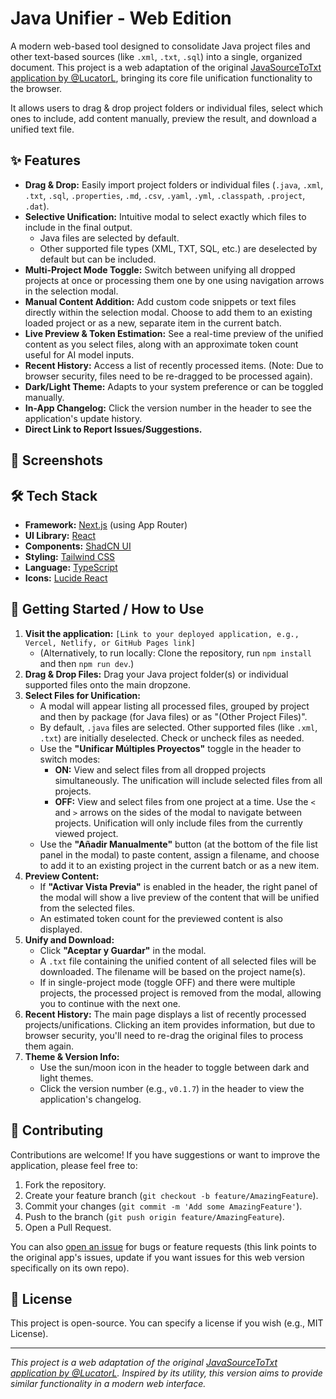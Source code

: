 
# Java Unifier - Web Edition

A modern web-based tool designed to consolidate Java project files and other text-based sources (like `.xml`, `.txt`, `.sql`) into a single, organized document. This project is a web adaptation of the original [JavaSourceToTxt application by @LucatorL](https://github.com/LucatorL/JavaSourceToTxt), bringing its core file unification functionality to the browser.

It allows users to drag & drop project folders or individual files, select which ones to include, add content manually, preview the result, and download a unified text file.

## ✨ Features

-   **Drag & Drop:** Easily import project folders or individual files (`.java`, `.xml`, `.txt`, `.sql`, `.properties`, `.md`, `.csv`, `.yaml`, `.yml`, `.classpath`, `.project`, `.dat`).
-   **Selective Unification:** Intuitive modal to select exactly which files to include in the final output.
    -   Java files are selected by default.
    -   Other supported file types (XML, TXT, SQL, etc.) are deselected by default but can be included.
-   **Multi-Project Mode Toggle:** Switch between unifying all dropped projects at once or processing them one by one using navigation arrows in the selection modal.
-   **Manual Content Addition:** Add custom code snippets or text files directly within the selection modal. Choose to add them to an existing loaded project or as a new, separate item in the current batch.
-   **Live Preview & Token Estimation:** See a real-time preview of the unified content as you select files, along with an approximate token count useful for AI model inputs.
-   **Recent History:** Access a list of recently processed items. (Note: Due to browser security, files need to be re-dragged to be processed again).
-   **Dark/Light Theme:** Adapts to your system preference or can be toggled manually.
-   **In-App Changelog:** Click the version number in the header to see the application's update history.
-   **Direct Link to Report Issues/Suggestions.**

## 📸 Screenshots

<!-- 
    **INSTRUCCIONES PARA CAPTURAS DE PANTALLA:**
    1. Toma las capturas como se describe abajo.
    2. Sube las imágenes a tu repositorio (p. ej. en una carpeta `docs/images/`).
    3. Reemplaza los comentarios de abajo con la sintaxis de Markdown: 
       `![Texto alternativo de la imagen](ruta/relativa/a/la/imagen.png)`
-->

<!-- 
    **Captura 1: Interfaz Principal**
    Muestra: La página principal con la zona de arrastrar y soltar, controles de cabecera y pie de página.
    ![Main interface of Java Unifier](path/to/your/screenshot-main-interface.png) 
-->

<!-- 
    **Captura 2: Modal de Selección de Archivos (Modo Múltiples Proyectos)**
    Muestra: Modal con "Unificar Múltiples Proyectos" activado, archivos de varios proyectos, vista previa.
    ![File selection modal in multi-project mode](path/to/your/screenshot-modal-multi-project.png) 
-->

<!-- 
    **Captura 3: Modal de Selección de Archivos (Modo Proyecto Individual con Navegación)**
    Muestra: Modal con "Unificar Múltiples Proyectos" desactivado, mostrando un proyecto y flechas de navegación.
    ![File selection modal in single-project view mode with navigation](path/to/your/screenshot-modal-single-project-nav.png) 
-->

<!-- 
    **Captura 4: Modal de Añadir Contenido Manualmente**
    Muestra: El modal para añadir contenido manualmente, con el desplegable de destino.
    ![Manual content addition modal](path/to/your/screenshot-manual-add-modal.png) 
-->

<!-- 
    **(Opcional) Captura 5: Modal de Changelog**
    Muestra: El diálogo del changelog.
    ![In-app changelog modal](path/to/your/screenshot-changelog-modal.png) 
-->

## 🛠️ Tech Stack

-   **Framework:** [Next.js](https://nextjs.org/) (using App Router)
-   **UI Library:** [React](https://reactjs.org/)
-   **Components:** [ShadCN UI](https://ui.shadcn.com/)
-   **Styling:** [Tailwind CSS](https://tailwindcss.com/)
-   **Language:** [TypeScript](https://www.typescriptlang.org/)
-   **Icons:** [Lucide React](https://lucide.dev/)

## 🚀 Getting Started / How to Use

1.  **Visit the application:** `[Link to your deployed application, e.g., Vercel, Netlify, or GitHub Pages link]`
    *   (Alternatively, to run locally: Clone the repository, run `npm install` and then `npm run dev`.)
2.  **Drag & Drop Files:** Drag your Java project folder(s) or individual supported files onto the main dropzone.
3.  **Select Files for Unification:**
    *   A modal will appear listing all processed files, grouped by project and then by package (for Java files) or as "(Other Project Files)".
    *   By default, `.java` files are selected. Other supported files (like `.xml`, `.txt`) are initially deselected. Check or uncheck files as needed.
    *   Use the **"Unificar Múltiples Proyectos"** toggle in the header to switch modes:
        *   **ON:** View and select files from all dropped projects simultaneously. The unification will include selected files from all projects.
        *   **OFF:** View and select files from one project at a time. Use the `<` and `>` arrows on the sides of the modal to navigate between projects. Unification will only include files from the currently viewed project.
    *   Use the **"Añadir Manualmente"** button (at the bottom of the file list panel in the modal) to paste content, assign a filename, and choose to add it to an existing project in the current batch or as a new item.
4.  **Preview Content:**
    *   If **"Activar Vista Previa"** is enabled in the header, the right panel of the modal will show a live preview of the content that will be unified from the selected files.
    *   An estimated token count for the previewed content is also displayed.
5.  **Unify and Download:**
    *   Click **"Aceptar y Guardar"** in the modal.
    *   A `.txt` file containing the unified content of all selected files will be downloaded. The filename will be based on the project name(s).
    *   If in single-project mode (toggle OFF) and there were multiple projects, the processed project is removed from the modal, allowing you to continue with the next one.
6.  **Recent History:** The main page displays a list of recently processed projects/unifications. Clicking an item provides information, but due to browser security, you'll need to re-drag the original files to process them again.
7.  **Theme & Version Info:**
    *   Use the sun/moon icon in the header to toggle between dark and light themes.
    *   Click the version number (e.g., `v0.1.7`) in the header to view the application's changelog.

## 🤝 Contributing

Contributions are welcome! If you have suggestions or want to improve the application, please feel free to:
1.  Fork the repository.
2.  Create your feature branch (`git checkout -b feature/AmazingFeature`).
3.  Commit your changes (`git commit -m 'Add some AmazingFeature'`).
4.  Push to the branch (`git push origin feature/AmazingFeature`).
5.  Open a Pull Request.

You can also [open an issue](https://github.com/LucatorL/JavaSourceToTxt/issues) for bugs or feature requests (this link points to the original app's issues, update if you want issues for this web version specifically on its own repo).

## 📜 License

This project is open-source. You can specify a license if you wish (e.g., MIT License).

---
_This project is a web adaptation of the original [JavaSourceToTxt application by @LucatorL](https://github.com/LucatorL/JavaSourceToTxt). Inspired by its utility, this version aims to provide similar functionality in a modern web interface._
